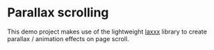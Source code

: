 # Parallax scrolling

This demo project makes use of the lightweight [laxxx](https://github.com/alexfoxy/laxxx) library to create parallax / animation effects on page scroll.
